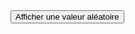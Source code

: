 <html>
<head>
  <title>Bouton aléatoire</title>
  <style>
    #result {
      font-size: 24px;
      font-weight: bold;
    }
  </style>
</head>
<body>
  <button onclick="bored()">Afficher une valeur aléatoire</button>
  <p id="result"></p>
  
  <script src="script.js"></script>
</body>
</html>
